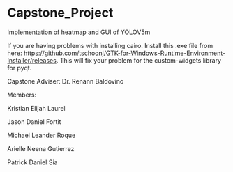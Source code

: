 # Capstone_Project
Implementation of heatmap and GUI of YOLOV5m

If you are having problems with installing cairo.
Install this .exe file from here: https://github.com/tschoonj/GTK-for-Windows-Runtime-Environment-Installer/releases.
This will fix your problem for the custom-widgets library for pyqt.

Capstone Adviser:
Dr. Renann Baldovino

Members:

Kristian Elijah Laurel

Jason Daniel Fortit

Michael Leander Roque

Arielle Neena Gutierrez

Patrick Daniel Sia

